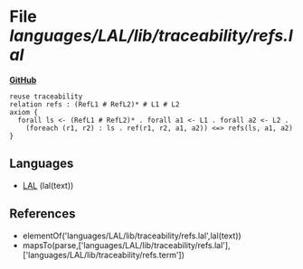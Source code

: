 # File _languages/LAL/lib/traceability/refs.lal_
**[GitHub](https://github.com/softlang/yas/blob/master/languages/LAL/lib/traceability/refs.lal)**
```
reuse traceability
relation refs : (RefL1 # RefL2)* # L1 # L2
axiom {
  forall ls <- (RefL1 # RefL2)* . forall a1 <- L1 . forall a2 <- L2 .
    (foreach (r1, r2) : ls . ref(r1, r2, a1, a2)) <=> refs(ls, a1, a2) }
```

## Languages
* [LAL](../languages/LAL.md) (lal(text))

## References
* elementOf('languages/LAL/lib/traceability/refs.lal',lal(text))
* mapsTo(parse,['languages/LAL/lib/traceability/refs.lal'],['languages/LAL/lib/traceability/refs.term'])
